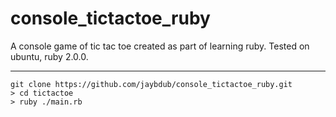 console_tictactoe_ruby
======================

A console game of tic tac toe created as part of learning ruby.  Tested on ubuntu, ruby 2.0.0.

---

    git clone https://github.com/jaybdub/console_tictactoe_ruby.git  
    > cd tictactoe  
    > ruby ./main.rb
